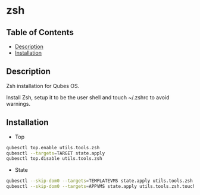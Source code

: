 # zsh

## Table of Contents

* [Description](#description)
* [Installation](#installation)

## Description

Zsh installation for Qubes OS.

Install Zsh, setup it to be the user shell and touch ~/.zshrc to avoid
warnings.

## Installation

- Top
```sh
qubesctl top.enable utils.tools.zsh
qubesctl --targets=TARGET state.apply
qubesctl top.disable utils.tools.zsh
```

- State
```sh
qubesctl --skip-dom0 --targets=TEMPLATEVMS state.apply utils.tools.zsh.change-shell
qubesctl --skip-dom0 --targets=APPVMS state.apply utils.tools.zsh.touch-zshrc
```
